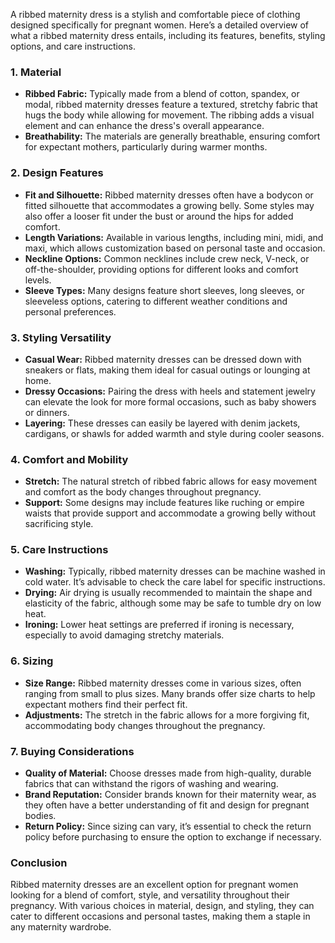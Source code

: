 A ribbed maternity dress is a stylish and comfortable piece of clothing designed specifically for pregnant women. Here’s a detailed overview of what a ribbed maternity dress entails, including its features, benefits, styling options, and care instructions.

### 1. **Material**
- **Ribbed Fabric:** Typically made from a blend of cotton, spandex, or modal, ribbed maternity dresses feature a textured, stretchy fabric that hugs the body while allowing for movement. The ribbing adds a visual element and can enhance the dress's overall appearance.
- **Breathability:** The materials are generally breathable, ensuring comfort for expectant mothers, particularly during warmer months.

### 2. **Design Features**
- **Fit and Silhouette:** Ribbed maternity dresses often have a bodycon or fitted silhouette that accommodates a growing belly. Some styles may also offer a looser fit under the bust or around the hips for added comfort.
- **Length Variations:** Available in various lengths, including mini, midi, and maxi, which allows customization based on personal taste and occasion.
- **Neckline Options:** Common necklines include crew neck, V-neck, or off-the-shoulder, providing options for different looks and comfort levels.
- **Sleeve Types:** Many designs feature short sleeves, long sleeves, or sleeveless options, catering to different weather conditions and personal preferences.

### 3. **Styling Versatility**
- **Casual Wear:** Ribbed maternity dresses can be dressed down with sneakers or flats, making them ideal for casual outings or lounging at home.
- **Dressy Occasions:** Pairing the dress with heels and statement jewelry can elevate the look for more formal occasions, such as baby showers or dinners.
- **Layering:** These dresses can easily be layered with denim jackets, cardigans, or shawls for added warmth and style during cooler seasons.

### 4. **Comfort and Mobility**
- **Stretch:** The natural stretch of ribbed fabric allows for easy movement and comfort as the body changes throughout pregnancy.
- **Support:** Some designs may include features like ruching or empire waists that provide support and accommodate a growing belly without sacrificing style.

### 5. **Care Instructions**
- **Washing:** Typically, ribbed maternity dresses can be machine washed in cold water. It’s advisable to check the care label for specific instructions.
- **Drying:** Air drying is usually recommended to maintain the shape and elasticity of the fabric, although some may be safe to tumble dry on low heat.
- **Ironing:** Lower heat settings are preferred if ironing is necessary, especially to avoid damaging stretchy materials.

### 6. **Sizing**
- **Size Range:** Ribbed maternity dresses come in various sizes, often ranging from small to plus sizes. Many brands offer size charts to help expectant mothers find their perfect fit.
- **Adjustments:** The stretch in the fabric allows for a more forgiving fit, accommodating body changes throughout the pregnancy.

### 7. **Buying Considerations**
- **Quality of Material:** Choose dresses made from high-quality, durable fabrics that can withstand the rigors of washing and wearing.
- **Brand Reputation:** Consider brands known for their maternity wear, as they often have a better understanding of fit and design for pregnant bodies.
- **Return Policy:** Since sizing can vary, it’s essential to check the return policy before purchasing to ensure the option to exchange if necessary.

### Conclusion
Ribbed maternity dresses are an excellent option for pregnant women looking for a blend of comfort, style, and versatility throughout their pregnancy. With various choices in material, design, and styling, they can cater to different occasions and personal tastes, making them a staple in any maternity wardrobe.